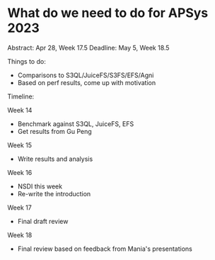 # What do we need to do for APSys 2023

Abstract: Apr 28, Week 17.5
Deadline: May 5, Week 18.5

Things to do:

- Comparisons to S3QL/JuiceFS/S3FS/EFS/Agni
- Based on perf results, come up with motivation

Timeline:

Week 14

- Benchmark against S3QL, JuiceFS, EFS
- Get results from Gu Peng

Week 15

- Write results and analysis

Week 16

- NSDI this week
- Re-write the introduction

Week 17

- Final draft review

Week 18

- Final review based on feedback from Mania's presentations
